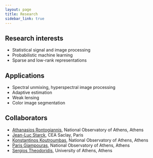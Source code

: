 ```yaml
---
layout: page
title: Research
sidebar_link: true
---
```


## Research interests

 * Statistical signal and image processing 
 * Probabilistic machine learning
 * Sparse and low-rank representations 


## Applications 

 * Spectral unmixing, hyperspectral image processing
 * Adaptive estimation
 * Weak lensing
 * Color image segmentation

## Collaborators 

 * [Athanasios Rontogiannis](http://members.noa.gr/tronto/), National Observatory of Athens, Athens
 * [Jean-Luc Starck](http://jstarck.cosmostat.org/), CEA Saclay, Paris
 * [Konstantinos Koutroumbas](http://members.noa.gr/koutroum/), National Observatory of Athens, Athens
 * [Paris Giampouras](https://sites.google.com/view/parisg), National Observatory of Athens, Athens
 * [Sergios Theodoridis](http://cgi.di.uoa.gr/~stheodor/), University of Athens, Athens

